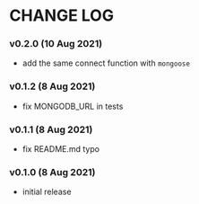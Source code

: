 # CHANGE LOG

### v0.2.0 (10 Aug 2021)

- add the same connect function with `mongoose`

### v0.1.2 (8 Aug 2021)

- fix MONGODB_URL in tests

### v0.1.1 (8 Aug 2021)

- fix README.md typo

### v0.1.0 (8 Aug 2021)

- initial release
